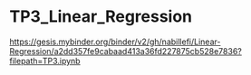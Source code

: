 # TP3_Linear_Regression
https://gesis.mybinder.org/binder/v2/gh/nabillefi/Linear-Regression/a2dd357fe9cabaad413a36fd227875cb528e7836?filepath=TP3.ipynb
